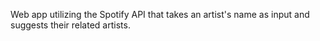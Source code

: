 Web app utilizing the Spotify API that takes an artist's name as input and suggests their related artists.
